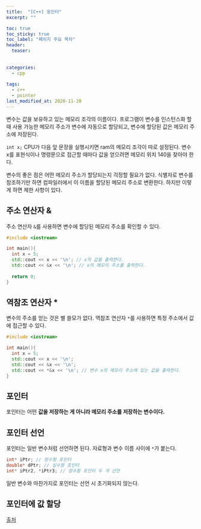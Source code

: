 ```yaml
---
title:  "[C++] 포인터"
excerpt: ""

toc: true
toc_sticky: true
toc_label: "페이지 주요 목차"
header:
  teaser: 
  
  
categories:
  - cpp
  
tags:
  - c++
  - pointer
last_modified_at: 2020-11-20
---
```


변수는 값을 보유하고 있는 메모리 조각의 이름이다. 프로그램이 변수를 인스턴스화 할 때 사용 가능한 메모리 주소가 변수에 자동으로 할당되고, 변수에 할당된 값은 메모리 주소에 저장된다.

`int x;` CPU가 다음 앞 문장을 실행시키면 ram의 메모리 조각이 따로 설정된다. 변수 x를 표현식이나 명령문으로 접근할 때마다 값을 얻으려면 메모리 위치 140을 찾아야 한다.

변수의 좋은 점은 어떤 메모리 주소가 할당되는지 걱정할 필요가 없다. 식별자로 변수를 참조하기만 하면 컴파일러에서 이 이름을 할당된 메모리 주소로 변환한다. 하지만 이렇게 하면 제한 사항이 있다.

## 주소 연산자 &

주소 연산자 `&`를 사용하면 변수에 할당된 메모리 주소를 확인할 수 있다.

```cpp
#include <iostream>

int main(){
  int x = 5;
  std::cout << x << '\n'; // x의 값을 출력한다.
  std::cout << &x << '\n'; // x의 메모리 주소를 출력한다.
  
  return 0;
}
```

## 역참조 연산자 *

변수의 주소를 얻는 것은 별 쓸모가 없다. 역참조 연산자 `*`를 사용하면 특정 주소에서 값에 접근할 수 있다.

```cpp
#include <iostream>

int main(){
  int x = 5;
  std::cout << x << '\n';
  std::cout << &x << '\n';
  std::cout << *&x << '\n'; // 변수 x의 메모리 주소에 있는 값을 출력한다.
}
```

## 포인터

포인터는 어떤 **값을 저장하는 게 아니라 메모리 주소를 저장하는 변수이다.**

## 포인터 선언

포인터는 일반 변수처럼 선언하면 된다. 자료형과 변수 이름 사이에 `*`가 붙는다.

```c++
int* iPtr; // 정수형 포인터
double* dPtr; // 실수형 포인터
int* iPtr2, *iPtr3; // 정수형 포인터 두 개 선언
```

일반 변수와 마찬가지로 포인터는 선언 시 초기화되지 않는다. 

## 포인터에 값 할당

[출처](https://boycoding.tistory.com/199?category=1009770)
